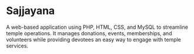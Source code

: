 # Sajjayana
A web-based application using PHP, HTML, CSS, and MySQL to streamline temple operations. It manages donations, events, memberships, and volunteers while providing devotees an easy way to engage with temple services.
